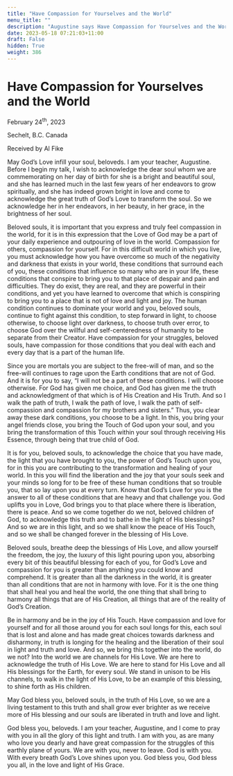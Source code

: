```yaml
---
title: "Have Compassion for Yourselves and the World"
menu_title: ""
description: "Augustine says Have Compassion for Yourselves and the World"
date: 2023-05-18 07:21:03+11:00
draft: False
hidden: True
weight: 386
---
```

# Have Compassion for Yourselves and the World

February 24<sup>th</sup>, 2023

Sechelt, B.C. Canada

Received by Al Fike  



May God’s Love infill your soul, beloveds. I am your teacher, Augustine. Before I begin my talk, I wish to acknowledge the dear soul whom we are commemorating on her day of birth for she is a bright and beautiful soul, and she has learned much in the last few years of her endeavors to grow spiritually, and she has indeed grown bright in love and come to acknowledge the great truth of God’s Love to transform the soul. So we acknowledge her in her endeavors, in her beauty, in her grace, in the brightness of her soul.

Beloved souls, it is important that you express and truly feel compassion in the world, for it is in this expression that the Love of God may be a part of your daily experience and outpouring of love in the world. Compassion for others, compassion for yourself. For in this difficult world in which you live, you must acknowledge how you have overcome so much of the negativity and darkness that exists in your world, these conditions that surround each of you, these conditions that influence so many who are in your life, these conditions that conspire to bring you to that place of despair and pain and difficulties. They do exist, they are real, and they are powerful in their conditions, and yet you have learned to overcome that which is conspiring to bring you to a place that is not of love and light and joy. The human condition continues to dominate your world and you, beloved souls, continue to fight against this condition, to step forward in light, to choose otherwise, to choose light over darkness, to choose truth over error, to choose God over the willful and self-centeredness of humanity to be separate from their Creator. Have compassion for your struggles, beloved souls, have compassion for those conditions that you deal with each and every day that is a part of the human life.

Since you are mortals you are subject to the free-will of man, and so the free-will continues to rage upon the Earth conditions that are not of God. And it is for you to say, “I will not be a part of these conditions. I will choose otherwise. For God has given me choice, and God has given me the truth and acknowledgment of that which is of His Creation and His Truth. And so I walk the path of truth, I walk the path of love, I walk the path of self-compassion and compassion for my brothers and sisters.” Thus, you clear away these dark conditions, you choose to be a light. In this, you bring your angel friends close, you bring the Touch of God upon your soul, and you bring the transformation of this Touch within your soul through receiving His Essence, through being that true child of God. 

It is for you, beloved souls, to acknowledge the choice that you have made, the light that you have brought to you, the power of God’s Touch upon you, for in this you are contributing to the transformation and healing of your world. In this you will find the liberation and the joy that your souls seek and your minds so long for to be free of these human conditions that so trouble you, that so lay upon you at every turn. Know that God’s Love for you is the answer to all of these conditions that are heavy and that challenge you. God uplifts you in Love, God brings you to that place where there is liberation, there is peace. And so we come together do we not, beloved children of God, to acknowledge this truth and to bathe in the light of His blessings? And so we are in this light, and so we shall know the peace of His Touch, and so we shall be changed forever in the blessing of His Love.

Beloved souls, breathe deep the blessings of His Love, and allow yourself the freedom, the joy, the luxury of this light pouring upon you, absorbing every bit of this beautiful blessing for each of you, for God’s Love and compassion for you is greater than anything you could know and comprehend. It is greater than all the darkness in the world, it is greater than all conditions that are not in harmony with love. For it is the one thing that shall heal you and heal the world, the one thing that shall bring to harmony all things that are of His Creation, all things that are of the reality of God’s Creation. 

Be in harmony and be in the joy of His Touch. Have compassion and love for yourself and for all those around you for each soul longs for this, each soul that is lost and alone and has made great choices towards darkness and disharmony, in truth is longing for the healing and the liberation of their soul in light and truth and love. And so, we bring this together into the world, do we not? Into the world we are channels for His Love. We are here to acknowledge the truth of His Love. We are here to stand for His Love and all His blessings for the Earth, for every soul. We stand in unison to be His channels, to walk in the light of His Love, to be an example of this blessing, to shine forth as His children. 

May God bless you, beloved souls, in the truth of His Love, so we are a living testament to this truth and shall grow ever brighter as we receive more of His blessing and our souls are liberated in truth and love and light. 

God bless you, beloveds. I am your teacher, Augustine, and I come to pray with you in all the glory of this light and truth. I am with you, as are many who love you dearly and have great compassion for the struggles of this earthly plane of yours. We are with you, never to leave. God is with you. With every breath God’s Love shines upon you. God bless you, God bless you all, in the love and light of His Grace. 